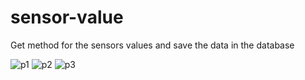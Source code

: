 # sensor-value
Get method for the sensors values and save the data in the database

![p1](https://user-images.githubusercontent.com/107868630/184547641-c3dca31a-802e-4437-afed-1fb3878c5b67.png)
![p2](https://user-images.githubusercontent.com/107868630/184547648-4e3db3ed-7dcc-46df-a522-9c6f61582d90.png)
![p3](https://user-images.githubusercontent.com/107868630/184547650-7597d70d-3243-49ea-b31e-07a31e3f9d25.png)
